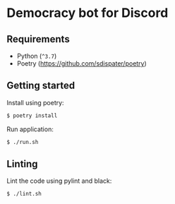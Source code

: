 # Democracy bot for Discord

## Requirements

- Python (`^3.7`)
- Poetry (https://github.com/sdispater/poetry)

## Getting started

Install using poetry:

```sh
$ poetry install
```

Run application:

```sh
$ ./run.sh
```

## Linting

Lint the code using pylint and black:

```sh
$ ./lint.sh
```
